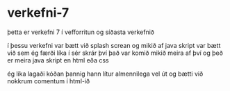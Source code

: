 # verkefni-7

þetta er verkefni 7 í vefforritun og síðasta verkefnið

í þessu verkefni var bætt við splash screan og mikið af java skript var bætt við sem ég færði líka í sér skrár því það var komið mikið meira af því og þeð er meira java skript en html eða css

ég líka lagaði kóðan þannig hann lítur almennilega vel út og bætti við nokkrum comentum í html-ið
